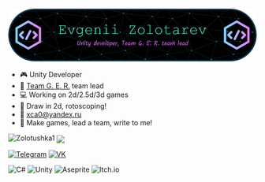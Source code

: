 ![github-header-image](https://github.com/Zolotushka1/Zolotushka1/blob/main/github-header-image.png)


- :video_game: Unity Developer
- :ghost: [Team G. E. R.](https://team-g-e-r.itch.io) team lead
- :computer: Working on 2d/2.5d/3d games
- :art: Draw in 2d, rotoscoping!
- :email: xca0@yandex.ru
- :jack_o_lantern: Make games, lead a team, write to me!

<p><img align="left" src="https://github-readme-stats.vercel.app/api/top-langs?username=Zolotushka1&hide_progress=true&theme=radical" alt="Zolotushka1" /></p>
<p>&nbsp;<img align="center" src="https://readme-jokes.vercel.app/api" /></p>

[![Telegram](https://img.shields.io/badge/Telegram-2CA5E0?style=for-the-badge&logo=telegram&logoColor=white)](https://t.me/ZoloManya)
[![VK](https://img.shields.io/badge/вконтакте-%232E87FB.svg?&style=for-the-badge&logo=vk&logoColor=white)](https://vk.com/vinogradovkavo)

![C#](https://img.shields.io/badge/c%23-%23239120.svg?style=for-the-badge&logo=c-sharp&logoColor=white)
![Unity](https://img.shields.io/badge/unity-%23000000.svg?style=for-the-badge&logo=unity&logoColor=white)
![Aseprite](https://img.shields.io/badge/Aseprite-FFFFFF?style=for-the-badge&logo=Aseprite&logoColor=#7D929E)
![Itch.io](https://img.shields.io/badge/Itch-%23FF0B34.svg?style=for-the-badge&logo=Itch.io&logoColor=white)
